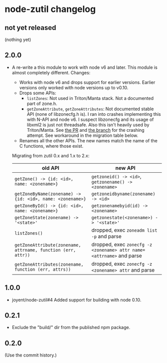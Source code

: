 # node-zutil changelog

## not yet released

(nothing yet)

## 2.0.0

- A re-write a this module to work with node v6 and later. This module is almost
  completely different. Changes:

    - Works with node v6 and drops support for earlier versions. Earlier
      versions only worked with node versions up to v0.10.
    - Drops some APIs:
        - `listZones`: Not used in Triton/Manta stack. Not a documented part
          of zone.h.
        - `getZoneAttribute`, `getZoneAttributes`: Not documented stable API
          (none of libzonecfg.h is). I ran into crashes implementing this
          with N-API and node v6. I suspect libzonecfg and its usage of
          libxml2 is just not threadsafe. Also this isn't heavily used by
          Triton/Manta. See [the
          PR](https://github.com/joyent/node-zutil/pull/8) and [the
          branch](https://github.com/joyent/node-zutil/tree/getzoneattr) for
          the crashing attempt.  See workaround in the migration table below.
    - Renames all the other APIs. The new names match the name of the C
      functions, where those exist.

  Migrating from zutil 0.x and 1.x to 2.x:

    | old API                                                      | new API |
    | -------------------------------------------------------------| ------- |
    | `getZone() -> {id: <id>, name: <zonename>}`                  | `getzoneid() -> <id>`, `getzonename() -> <zonename>` |
    | `getZoneByName(zonename) -> {id: <id>, name: <zonename>}`    | `getzoneidbyname(zonename) -> <id>` |
    | `getZoneById() -> {id: <id>, name: <zonename>}`              | `getzonenamebyid(id) -> <zonename>` |
    | `getZoneState(zonename) -> '<state>'`                        | `getzonestate(<zonename>) -> '<state>'` |
    | `listZones()`                                                | dropped, exec `zoneadm list -p` and parse |
    | `getZoneAttribute(zonename, attrname, function (err, attr))` | dropped, exec `zonecfg -z <zonename> attr name=<attrname>` and parse |
    | `getZoneAttributes(zonename, function (err, attrs))`         | dropped, exec `zonecfg -z <zonename> attr` and parse |

## 1.0.0

- joyent/node-zutil#4 Added support for building with node 0.10.

## 0.2.1

- Exclude the "build/" dir from the published npm package.

## 0.2.0

(Use the commit history.)
